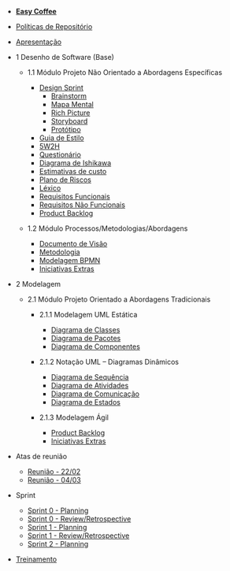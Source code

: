 - [<b>Easy Coffee</b>](/)
- [Políticas de Repositório](/politicas/politicas.md)
- [Apresentação](/apresentacao/apresentacao.md)

- 1 Desenho de Software (Base)
    - 1.1 Módulo Projeto Não Orientado a Abordagens Específicas

        - [Design Sprint](/entrega1/desing_sprint/design_sprint.md)
            - [Brainstorm](/entrega1/desing_sprint/brainstorm.md)
            - [Mapa Mental](/entrega1/desing_sprint/mapa_mental.md)
            - [Rich Picture](/entrega1/desing_sprint/rich_picture.md)
            - [Storyboard](/entrega1/desing_sprint/Storyboard.md)
            - [Protótipo](entrega1/prototipo.md)
        - [Guia de Estilo](entrega1/guia_de_estilo.md)
        - [5W2H](/entrega1/5w2h.md)
        - [Questionário](/entrega1/questionario.md)
        - [Diagrama de Ishikawa](/entrega1/diagrama_de_ishikawa.md)
        - [Estimativas de custo](/entrega1/estimativa.md)
        - [Plano de Riscos](entrega1/plano_de_riscos.md)
        - [Léxico](/entrega1/lexico.md)
        - [Requisitos Funcionais](/entrega1/requisitos.md)
        - [Requisitos Não Funcionais](/entrega1/requisitos_nao_funcionais.md)
        - [Product Backlog](entrega1/backlog.md)
        
    - 1.2 Módulo Processos/Metodologias/Abordagens
        - [Documento de Visão](entrega1/documento_de_visao.md)
        - [Metodologia](/entrega1/metodologia.md)
        - [Modelagem BPMN](/entrega1/bpmn.md)
        - [Iniciativas Extras](/entrega1/iniciativas_extras_entrega1.md)

- 2 Modelagem
    - 2.1 Módulo Projeto Orientado a Abordagens Tradicionais
        
        - 2.1.1 Modelagem UML Estática
            - [Diagrama de Classes](/entrega2/diagramas_uml/diagrama_de_classe.md)
            - [Diagrama de Pacotes](/entrega2/diagramas_uml/diagrama_de_pacotes.md)
            - [Diagrama de Componentes](/entrega2/diagramas_uml/diagrama_de_componentes.md)
            
        - 2.1.2 Notação UML – Diagramas Dinâmicos
            - [Diagrama de Sequência](/entrega2/diagramas_uml/diagrama_de_sequencia.md)
            - [Diagrama de Atividades](/entrega2/diagramas_uml/diagrama_de_atividades.md)
            - [Diagrama de Comunicação](/entrega2/diagramas_uml/diagrama_de_comunicacao.md)
            - [Diagrama de Estados](/entrega2/diagramas_uml/diagrama_de_estados.md)
            
        - 2.1.3 Modelagem Ágil
            - [Product Backlog](/entrega2/backlog_entrega2.md)
            - [Iniciativas Extras](/entrega2/iniciativas_extras_entrega2.md)
            
- Atas de reunião
    - [Reunião - 22/02](/atas/ata_de_reuniao_22_02.md)
    - [Reunião - 04/03](/atas/ata_de_reuniao_04_03.md)

- Sprint
    - [Sprint 0 - Planning](/sprints/sprint0_planning.md)
    - [Sprint 0 - Review/Retrospective](/sprints/sprint0_review_retrospective.md)
    - [Sprint 1 - Planning](/sprints/sprint1_planning.md)
    - [Sprint 1 - Review/Retrospective](/sprints/sprint1_review_retrospective.md)
    - [Sprint 2 - Planning](/sprints/sprint2_planning.md)
    
- [Treinamento](/entrega2/treinamento.md)
           
